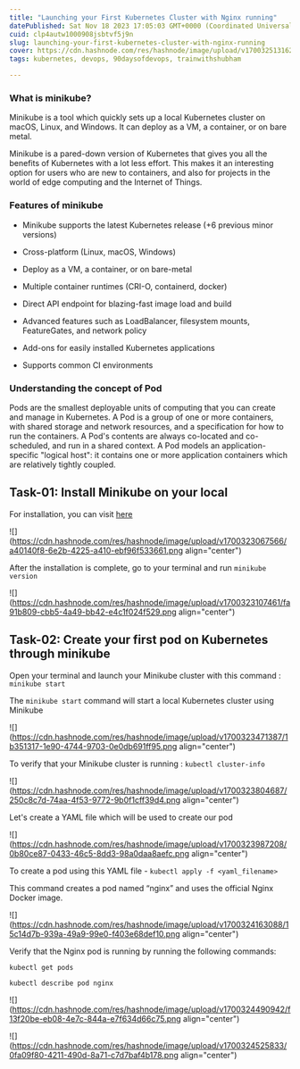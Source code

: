 ```yaml
---
title: "Launching your First Kubernetes Cluster with Nginx running"
datePublished: Sat Nov 18 2023 17:05:03 GMT+0000 (Coordinated Universal Time)
cuid: clp4autw1000908jsbtvf5j9n
slug: launching-your-first-kubernetes-cluster-with-nginx-running
cover: https://cdn.hashnode.com/res/hashnode/image/upload/v1700325131629/0d14ffeb-a526-4796-93dd-065cbfeff2d2.png
tags: kubernetes, devops, 90daysofdevops, trainwithshubham

---
```


### **What is minikube?**

Minikube is a tool which quickly sets up a local Kubernetes cluster on macOS, Linux, and Windows. It can deploy as a VM, a container, or on bare metal.

Minikube is a pared-down version of Kubernetes that gives you all the benefits of Kubernetes with a lot less effort. This makes it an interesting option for users who are new to containers, and also for projects in the world of edge computing and the Internet of Things.

### **Features of minikube**

* Minikube supports the latest Kubernetes release (+6 previous minor versions)
    
* Cross-platform (Linux, macOS, Windows)
    
* Deploy as a VM, a container, or on bare-metal
    
* Multiple container runtimes (CRI-O, containerd, docker)
    
* Direct API endpoint for blazing-fast image load and build
    
* Advanced features such as LoadBalancer, filesystem mounts, FeatureGates, and network policy
    
* Add-ons for easily installed Kubernetes applications
    
* Supports common CI environments
    

### Understanding the concept of Pod

Pods are the smallest deployable units of computing that you can create and manage in Kubernetes. A Pod is a group of one or more containers, with shared storage and network resources, and a specification for how to run the containers. A Pod's contents are always co-located and co-scheduled, and run in a shared context. A Pod models an application-specific "logical host": it contains one or more application containers which are relatively tightly coupled.

## **Task-01: Install Minikube on your local**

For installation, you can visit [here](https://minikube.sigs.k8s.io/docs/start/)

![](https://cdn.hashnode.com/res/hashnode/image/upload/v1700323067566/a40140f8-6e2b-4225-a410-ebf96f533661.png align="center")

After the installation is complete, go to your terminal and run `minikube version`

![](https://cdn.hashnode.com/res/hashnode/image/upload/v1700323107461/fa91b809-cbb5-4a49-bb42-e4c1f024f529.png align="center")

## **Task-02:** Create your first pod on Kubernetes through minikube

Open your terminal and launch your Minikube cluster with this command : `minikube start`

The `minikube start` command will start a local Kubernetes cluster using Minikube

![](https://cdn.hashnode.com/res/hashnode/image/upload/v1700323471387/1b351317-1e90-4744-9703-0e0db691ff95.png align="center")

To verify that your Minikube cluster is running : `kubectl cluster-info`

![](https://cdn.hashnode.com/res/hashnode/image/upload/v1700323804687/250c8c7d-74aa-4f53-9772-9b0f1cff39d4.png align="center")

Let's create a YAML file which will be used to create our pod

![](https://cdn.hashnode.com/res/hashnode/image/upload/v1700323987208/0b80ce87-0433-46c5-8dd3-98a0daa8aefc.png align="center")

To create a pod using this YAML file - `kubectl apply -f <yaml_filename>`

This command creates a pod named “nginx” and uses the official Nginx Docker image.

![](https://cdn.hashnode.com/res/hashnode/image/upload/v1700324163088/15c14d7b-939a-49a9-99e0-f403e68def10.png align="center")

Verify that the Nginx pod is running by running the following commands:

`kubectl get pods`

`kubectl describe pod nginx`

![](https://cdn.hashnode.com/res/hashnode/image/upload/v1700324490942/f13f20be-eb08-4e7c-844a-e7f634d66c75.png align="center")

![](https://cdn.hashnode.com/res/hashnode/image/upload/v1700324525833/0fa09f80-4211-490d-8a71-c7d7baf4b178.png align="center")